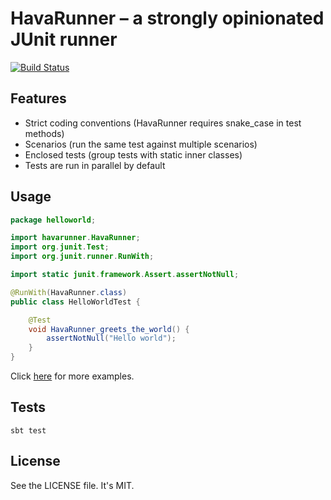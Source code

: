 # HavaRunner – a strongly opinionated JUnit runner

[![Build
Status](https://travis-ci.org/laurilehmijoki/HavaRunner.png?branch=master)](https://travis-ci.org/laurilehmijoki/HavaRunner)

## Features

* Strict coding conventions (HavaRunner requires snake\_case in test methods)
* Scenarios (run the same test against multiple scenarios)
* Enclosed tests (group tests with static inner classes)
* Tests are run in parallel by default

## Usage

````java
package helloworld;

import havarunner.HavaRunner;
import org.junit.Test;
import org.junit.runner.RunWith;

import static junit.framework.Assert.assertNotNull;

@RunWith(HavaRunner.class)
public class HelloWorldTest {

    @Test
    void HavaRunner_greets_the_world() {
        assertNotNull("Hello world");
    }
}
````

Click [here](https://github.com/laurilehmijoki/HavaRunner/tree/master/src/test/java/havarunner/example) for more examples.

## Tests

`sbt test`

## License

See the LICENSE file. It's MIT.
